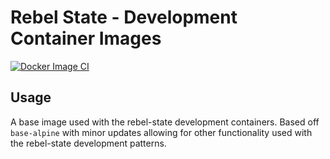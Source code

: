 # Rebel State - Development Container Images

[![Docker Image CI](https://github.com/rebel-state/devcontainer-images/actions/workflows/action.yml/badge.svg)](https://github.com/rebel-state/devcontainer-images/actions/workflows/action.yml)

## Usage
A base image used with the rebel-state development containers. Based off `base-alpine` with minor updates allowing for other functionality used with the rebel-state development patterns. 

